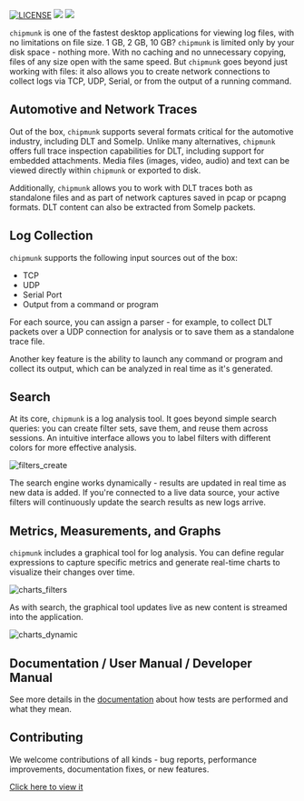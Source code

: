 [![LICENSE](https://img.shields.io/badge/License-Apache_2.0-blue.svg)](LICENSE.txt)
[![](https://github.com/esrlabs/chipmunk/actions/workflows/release_next.yml/badge.svg)](https://github.com/esrlabs/chipmunk/actions/workflows/release_next.yml)
[![](https://github.com/esrlabs/chipmunk/actions/workflows/lint_master.yml/badge.svg)](https://github.com/esrlabs/chipmunk/actions/workflows/lint_master.yml)

`chipmunk` is one of the fastest desktop applications for viewing log files, with no limitations on file size. 1 GB, 2 GB, 10 GB? `chipmunk` is limited only by your disk space - nothing more. With no caching and no unnecessary copying, files of any size open with the same speed. But `chipmunk` goes beyond just working with files: it also allows you to create network connections to collect logs via TCP, UDP, Serial, or from the output of a running command.

## Automotive and Network Traces

Out of the box, `chipmunk` supports several formats critical for the automotive industry, including DLT and SomeIp. Unlike many alternatives, `chipmunk` offers full trace inspection capabilities for DLT, including support for embedded attachments. Media files (images, video, audio) and text can be viewed directly within `chipmunk` or exported to disk.

Additionally, `chipmunk` allows you to work with DLT traces both as standalone files and as part of network captures saved in pcap or pcapng formats. DLT content can also be extracted from SomeIp packets.

## Log Collection

`chipmunk` supports the following input sources out of the box:

- TCP  
- UDP  
- Serial Port  
- Output from a command or program

For each source, you can assign a parser - for example, to collect DLT packets over a UDP connection for analysis or to save them as a standalone trace file.

Another key feature is the ability to launch any command or program and collect its output, which can be analyzed in real time as it's generated.

## Search

At its core, `chipmunk` is a log analysis tool. It goes beyond simple search queries: you can create filter sets, save them, and reuse them across sessions. An intuitive interface allows you to label filters with different colors for more effective analysis.

![filters_create](./docs/assets/search/filters_create.gif)

The search engine works dynamically - results are updated in real time as new data is added. If you're connected to a live data source, your active filters will continuously update the search results as new logs arrive.

## Metrics, Measurements, and Graphs

`chipmunk` includes a graphical tool for log analysis. You can define regular expressions to capture specific metrics and generate real-time charts to visualize their changes over time.

![charts_filters](./docs/assets/charts/charts_filters.gif)

As with search, the graphical tool updates live as new content is streamed into the application.

![charts_dynamic](./docs/assets/charts/charts_dynamic.gif)

## Documentation / User Manual / Developer Manual

See more details in the [documentation](https://esrlabs.github.io/chipmunk/) about how tests are performed and what they mean.

## Contributing

We welcome contributions of all kinds - bug reports, performance improvements, documentation fixes, or new features.

[Click here to view it](https://esrlabs.github.io/chipmunk/contributing/welcome/)